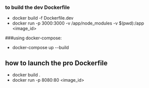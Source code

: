 ### to build the dev Dockerfile
* docker build -f Dockerfile.dev
* docker run -p 3000:3000 -v /app/node_modules -v $(pwd):/app <image_id>

###using docker-compose:
* docker-compose up --build

## how to launch the pro Dockerfile
* docker build .
* docker run -p 8080:80 <image_id>